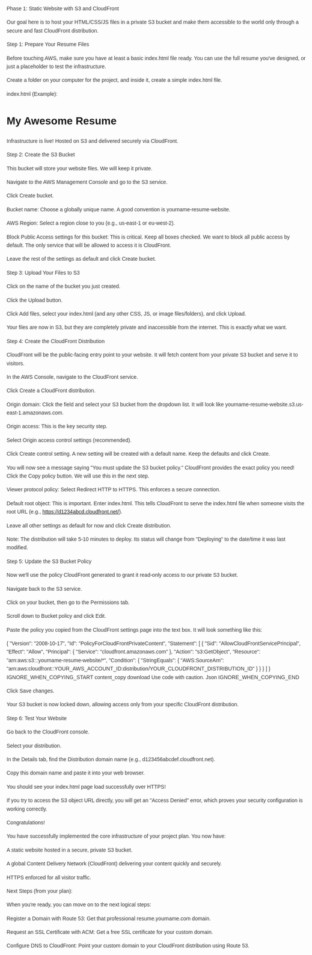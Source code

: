 

Phase 1: Static Website with S3 and CloudFront

Our goal here is to host your HTML/CSS/JS files in a private S3 bucket and make them accessible to the world only through a secure and fast CloudFront distribution.

Step 1: Prepare Your Resume Files

Before touching AWS, make sure you have at least a basic index.html file ready. You can use the full resume you've designed, or just a placeholder to test the infrastructure.

Create a folder on your computer for the project, and inside it, create a simple index.html file.

index.html (Example):

<!DOCTYPE html>
<html lang="en">
<head>
    <meta charset="UTF-8">
    <meta name="viewport" content="width=device-width, initial-scale=1.0">
    <title>Your Name - Resume</title>
    <style>
        body { font-family: sans-serif; line-height: 1.6; color: #333; max-width: 800px; margin: 40px auto; padding: 20px; }
        h1 { color: #1a1a1a; }
    </style>
</head>
<body>
    <h1>My Awesome Resume</h1>
    <p>Infrastructure is live! Hosted on S3 and delivered securely via CloudFront.</p>
</body>
</html>

Step 2: Create the S3 Bucket

This bucket will store your website files. We will keep it private.

Navigate to the AWS Management Console and go to the S3 service.

Click Create bucket.

Bucket name: Choose a globally unique name. A good convention is yourname-resume-website.

AWS Region: Select a region close to you (e.g., us-east-1 or eu-west-2).

Block Public Access settings for this bucket: This is critical. Keep all boxes checked. We want to block all public access by default. The only service that will be allowed to access it is CloudFront.

Leave the rest of the settings as default and click Create bucket.

Step 3: Upload Your Files to S3

Click on the name of the bucket you just created.

Click the Upload button.

Click Add files, select your index.html (and any other CSS, JS, or image files/folders), and click Upload.

Your files are now in S3, but they are completely private and inaccessible from the internet. This is exactly what we want.

Step 4: Create the CloudFront Distribution

CloudFront will be the public-facing entry point to your website. It will fetch content from your private S3 bucket and serve it to visitors.

In the AWS Console, navigate to the CloudFront service.

Click Create a CloudFront distribution.

Origin domain: Click the field and select your S3 bucket from the dropdown list. It will look like yourname-resume-website.s3.us-east-1.amazonaws.com.

Origin access: This is the key security step.

Select Origin access control settings (recommended).

Click Create control setting. A new setting will be created with a default name. Keep the defaults and click Create.

You will now see a message saying "You must update the S3 bucket policy." CloudFront provides the exact policy you need! Click the Copy policy button. We will use this in the next step.

Viewer protocol policy: Select Redirect HTTP to HTTPS. This enforces a secure connection.

Default root object: This is important. Enter index.html. This tells CloudFront to serve the index.html file when someone visits the root URL (e.g., https://d1234abcd.cloudfront.net/).

Leave all other settings as default for now and click Create distribution.

Note: The distribution will take 5-10 minutes to deploy. Its status will change from "Deploying" to the date/time it was last modified.

Step 5: Update the S3 Bucket Policy

Now we'll use the policy CloudFront generated to grant it read-only access to our private S3 bucket.

Navigate back to the S3 service.

Click on your bucket, then go to the Permissions tab.

Scroll down to Bucket policy and click Edit.

Paste the policy you copied from the CloudFront settings page into the text box. It will look something like this:

{
    "Version": "2008-10-17",
    "Id": "PolicyForCloudFrontPrivateContent",
    "Statement": [
        {
            "Sid": "AllowCloudFrontServicePrincipal",
            "Effect": "Allow",
            "Principal": {
                "Service": "cloudfront.amazonaws.com"
            },
            "Action": "s3:GetObject",
            "Resource": "arn:aws:s3:::yourname-resume-website/*",
            "Condition": {
                "StringEquals": {
                    "AWS:SourceArn": "arn:aws:cloudfront::YOUR_AWS_ACCOUNT_ID:distribution/YOUR_CLOUDFRONT_DISTRIBUTION_ID"
                }
            }
        }
    ]
}
IGNORE_WHEN_COPYING_START
content_copy
download
Use code with caution.
Json
IGNORE_WHEN_COPYING_END

Click Save changes.

Your S3 bucket is now locked down, allowing access only from your specific CloudFront distribution.

Step 6: Test Your Website

Go back to the CloudFront console.

Select your distribution.

In the Details tab, find the Distribution domain name (e.g., d123456abcdef.cloudfront.net).

Copy this domain name and paste it into your web browser.

You should see your index.html page load successfully over HTTPS!

If you try to access the S3 object URL directly, you will get an "Access Denied" error, which proves your security configuration is working correctly.

Congratulations!

You have successfully implemented the core infrastructure of your project plan. You now have:

A static website hosted in a secure, private S3 bucket.

A global Content Delivery Network (CloudFront) delivering your content quickly and securely.

HTTPS enforced for all visitor traffic.

Next Steps (from your plan):

When you're ready, you can move on to the next logical steps:

Register a Domain with Route 53: Get that professional resume.yourname.com domain.

Request an SSL Certificate with ACM: Get a free SSL certificate for your custom domain.

Configure DNS to CloudFront: Point your custom domain to your CloudFront distribution using Route 53.

